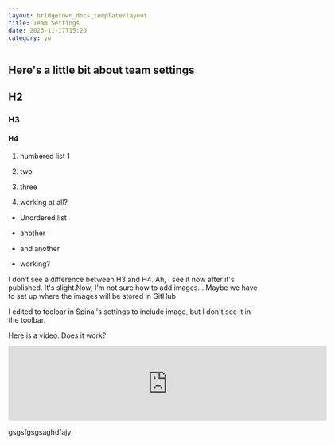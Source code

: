 ```yaml
---
layout: bridgetown_docs_template/layout
title: Team Settings
date: 2023-11-17T15:20
category: yo
---
```


## Here\'s a little bit about team settings

## H2

### H3

#### H4

1.  numbered list 1

2.  two

3.  three

4.  working at all?

* Unordered list

* another

* and another

* working?

I don’t see a difference between H3 and H4. Ah, I see it now after it\'s published. It\'s slight.Now, I\'m not sure how to add images… Maybe we have to set up where the images will be stored in GitHub

I edited to toolbar in Spinal\'s settings to include image, but I don\'t see it in the toolbar.

Here is a video. Does it work?

<iframe src="https://player.vimeo.com/video/876973379?badge=0&amp;autopause=0&amp;quality_selector=1&amp;player_id=0&amp;app_id=58479" title="Dispatch 2 - Oct 22, 2023" width="640" frameborder="0" allow="autoplay; fullscreen; picture-in-picture"></iframe>

gsgsfgsgsaghdfajy